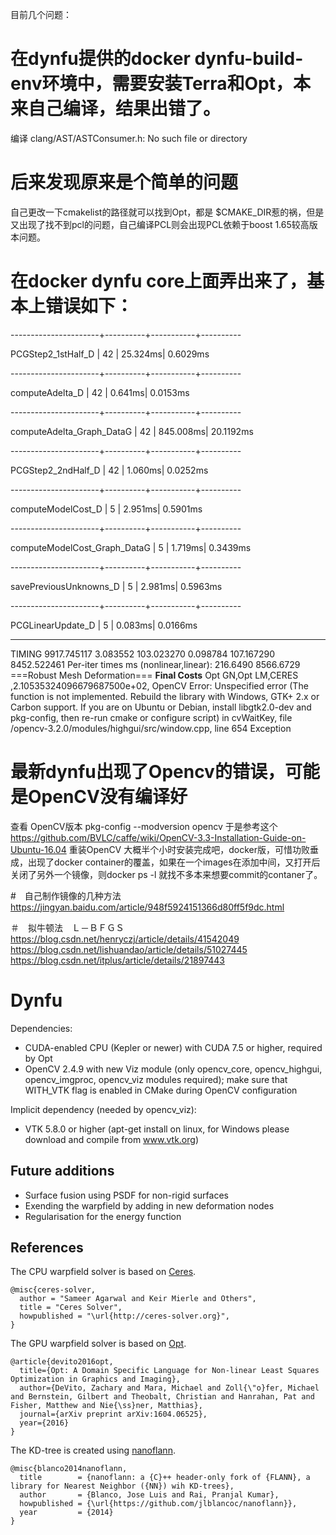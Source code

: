 目前几个问题： 



# 在dynfu提供的docker dynfu-build-env环境中，需要安装Terra和Opt，本来自己编译，结果出错了。
编译 clang/AST/ASTConsumer.h: No such file or directory

# 后来发现原来是个简单的问题
自己更改一下cmakelist的路径就可以找到Opt，都是 $CMAKE_DIR惹的祸，但是又出现了找不到pcl的问题，自己编译PCL则会出现PCL依赖于boost 1.65较高版本问题。

# 在docker dynfu core上面弄出来了，基本上错误如下： 
----------------------+----------+-----------+----------
 
 PCGStep2_1stHalf_D   |     42   |   25.324ms|  0.6029ms

----------------------+----------+-----------+----------

computeAdelta_D      |     42   |    0.641ms|  0.0153ms

----------------------+----------+-----------+----------
 
 computeAdelta_Graph_DataG |     42   |  845.008ms| 20.1192ms

----------------------+----------+-----------+----------

PCGStep2_2ndHalf_D   |     42   |    1.060ms|  0.0252ms

----------------------+----------+-----------+----------

computeModelCost_D   |      5   |    2.951ms|  0.5901ms

----------------------+----------+-----------+----------

computeModelCost_Graph_DataG |      5   |    1.719ms|  0.3439ms

----------------------+----------+-----------+----------

savePreviousUnknowns_D |      5   |    2.981ms|  0.5963ms

----------------------+----------+-----------+----------

PCGLinearUpdate_D    |      5   |    0.083ms|  0.0166ms

-------------------------------------------------------- 


TIMING 9917.745117 3.083552 103.023270 0.098784 107.167290 8452.522461
Per-iter times ms (nonlinear,linear): 216.6490  8566.6729
===Robust Mesh Deformation===
**Final Costs**
Opt GN,Opt LM,CERES
,2.10535324096679687500e+02,
OpenCV Error: Unspecified error (The function is not implemented. Rebuild the library with Windows, GTK+ 2.x or Carbon support. If you are on Ubuntu or Debian, install libgtk2.0-dev and pkg-config, then re-run cmake or configure script) in cvWaitKey, file /opencv-3.2.0/modules/highgui/src/window.cpp, line 654
Exception
# 最新dynfu出现了Opencv的错误，可能是OpenCV没有编译好 
查看 OpenCV版本  pkg-config --modversion opencv 
于是参考这个 https://github.com/BVLC/caffe/wiki/OpenCV-3.3-Installation-Guide-on-Ubuntu-16.04 重装OpenCV 
大概半个小时安装完成吧，docker版，可惜功败垂成，出现了docker container的覆盖，如果在一个images在添加中间，又打开后关闭了另外一个镜像，则docker ps -l 就找不多本来想要commit的contaner了。 




#　自己制作镜像的几种方法　　https://jingyan.baidu.com/article/948f5924151366d80ff5f9dc.html


＃　拟牛顿法　Ｌ－ＢＦＧＳ　
https://blog.csdn.net/henryczj/article/details/41542049
https://blog.csdn.net/lishuandao/article/details/51027445
https://blog.csdn.net/itplus/article/details/21897443

Dynfu
============
Dependencies:
* CUDA-enabled CPU (Kepler or newer) with CUDA 7.5 or higher, required by Opt
* OpenCV 2.4.9 with new Viz module (only opencv_core, opencv_highgui, opencv_imgproc, opencv_viz modules required); make sure that WITH_VTK flag is enabled in CMake during OpenCV configuration

Implicit dependency (needed by opencv_viz):
* VTK 5.8.0 or higher (apt-get install on linux, for Windows please download and compile from www.vtk.org)

## Future additions
* Surface fusion using PSDF for non-rigid surfaces
* Exending the warpfield by adding in new deformation nodes
* Regularisation for the energy function

## References
The CPU warpfield solver is based on [Ceres](https://github.com/ceres-solver/ceres-solver).
```
@misc{ceres-solver,
  author = "Sameer Agarwal and Keir Mierle and Others",
  title = "Ceres Solver",
  howpublished = "\url{http://ceres-solver.org}",
}
```
The GPU warpfield solver is based on [Opt](http://optlang.org).
```
@article{devito2016opt,
  title={Opt: A Domain Specific Language for Non-linear Least Squares Optimization in Graphics and Imaging},
  author={DeVito, Zachary and Mara, Michael and Zoll{\"o}fer, Michael and Bernstein, Gilbert and Theobalt, Christian and Hanrahan, Pat and Fisher, Matthew and Nie{\ss}ner, Matthias},
  journal={arXiv preprint arXiv:1604.06525},
  year={2016}
}
```
The KD-tree is created using [nanoflann](https://github.com/jlblancoc/nanoflann).
```
@misc{blanco2014nanoflann,
  title        = {nanoflann: a {C}++ header-only fork of {FLANN}, a library for Nearest Neighbor ({NN}) wih KD-trees},
  author       = {Blanco, Jose Luis and Rai, Pranjal Kumar},
  howpublished = {\url{https://github.com/jlblancoc/nanoflann}},
  year         = {2014}
}
```
